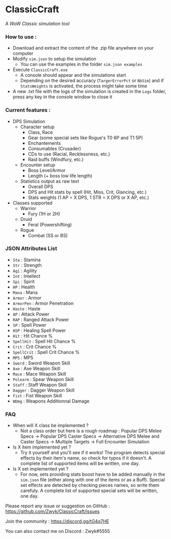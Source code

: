 # ClassicCraft
*A WoW Classic simulation tool*

### How to use :
- Download and extract the content of the .zip file anywhere on your computer
- Modify `sim.json` to setup the simulation
	- You can use the examples in the folder `sim.json examples`
- Execute `ClassicCraft.exe`
	- A console should appear and the simulations start
	- Depending on the desired accuracy (`TargerErrorPct` or `NbSim`) and if `StatsWeights` is activated, the process might take some time
- A new .txt file with the logs of the simulation is created in the `Logs` folder, press any key in the console window to close it

### Current features :
- DPS Simulation
	- Character setup
		- Class, Race
		- Gear (some special sets like Rogue's T0 6P and T1 5P)
		- Enchantements
		- Consumables (Crusader)
		- CDs to use (Racial, Recklessness, etc.)
		- Raid buffs (Windfury, etc.)
	- Encounter setup
		- Boss Level/Armor
		- Length (+ boss low life length)
	- Statistics output as raw text
		- Overall DPS
		- DPS and Hit stats by spell (Hit, Miss, Crit, Glancing, etc.)
		- Stats weights (1 AP = X DPS, 1 STR = X DPS or X AP, etc.)
- Classes supported
	- Warrior
		- Fury (1H or 2H)
	- Druid
		- Feral (Powershifting)
	- Rogue
		- Combat (SS or BS)

### JSON Attributes List
- `Sta` : Stamina
- `Str` : Strength
- `Agi` : Agility
- `Int` : Intellect
- `Spi` : Spirit
- `HP` : Health
- `Mana` : Mana
- `Armor` : Armor
- `ArmorPen` : Armor Penetration
- `Haste` : Haste
- `AP` : Attack Power
- `RAP` : Ranged Attack Power
- `SP` : Spell Power
- `HSP` : Healing Spell Power
- `Hit` : Hit Chance %
- `SpellHit` : Spell Hit Chance %
- `Crit` : Crit Chance %
- `SpellCrit` : Spell Crit Chance %
- `MP5` : MP5
- `Sword` : Sword Weapon Skill
- `Axe` : Axe Weapon Skill
- `Mace` : Mace Weapon Skill
- `Polearm` : Spear Weapon Skill
- `Staff` : Staff Weapon Skill
- `Dagger` : Dagger Weapon Skill
- `Fist` : Fist Weapon Skill
- `WDmg` : Weapons Additionnal Damage

### FAQ
- When will X class be implemented ?
	- Not a class order but here is a rough roadmap : Popular DPS Melee Specs -> Popular DPS Caster Specs -> Alternative DPS Melee and Caster Specs -> Multiple Targets -> Full Encounter Simulation
- Is X item implemented yet ?
	- Try it yourself and you'll see if it works! The program detects special effects by their item's name, so check for typos if it doesn't. A complete list of supported items will be written, one day.
- Is X set implemented yet ?
	- For now, sets providing stats boost have to be added manually in the `sim.json` file (either along with one of the items or as a Buff). Special set effects are detected by checking pieces names, so write them carefuly. A complete list of supported special sets will be written, one day.


Please report any issue or suggestion on GitHub : https://github.com/Zwyk/ClassicCraft/issues

Join the community : https://discord.gg/tG4q7HE

You can also contact me on Discord : Zwyk#5555
